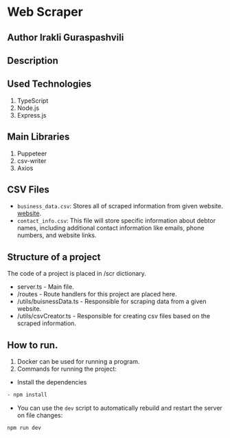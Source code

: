 # Web Scraper

## Author Irakli Guraspashvili


## Description



## Used Technologies
1. TypeScript
2. Node.js
3. Express.js

## Main Libraries
1. Puppeteer
2. csv-writer
3. Axios

## CSV Files

- `business_data.csv`: Stores all of scraped information from given website. [website](https://bizfileonline.sos.ca.gov/search/ucc).
- `contact_info.csv`: This file will store specific information about debtor names, including additional contact information like emails, phone numbers, and website links.


## Structure of a project

The code of a project is placed in /scr dictionary.

- server.ts - Main file.
- /routes - Route handlers for this project are placed here.
- /utils/buisnessData.ts - Responsible for scraping data from a given website.
- /utils/csvCreator.ts - Responsible for creating csv files based on the scraped information.

## How to run.
1. Docker can be used for running a program.
2. Commands for running the project:

- Install the dependencies
```sh
- npm install
```
- You can use the `dev` script to automatically rebuild and restart the server on file changes:

```sh
npm run dev
```